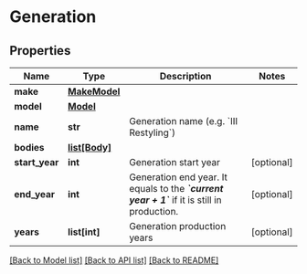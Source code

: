 # Generation

## Properties
Name | Type | Description | Notes
------------ | ------------- | ------------- | -------------
**make** | [**MakeModel**](MakeModel.md) |  | 
**model** | [**Model**](Model.md) |  | 
**name** | **str** | Generation name (e.g. &#x60;III Restyling&#x60;) | 
**bodies** | [**list[Body]**](Body.md) |  | 
**start_year** | **int** | Generation start year | [optional] 
**end_year** | **int** | Generation end year. It equals to the __*&#x60;current year + 1&#x60;*__ if it is still in production. | [optional] 
**years** | **list[int]** | Generation production years | [optional] 

[[Back to Model list]](../README.md#documentation-for-models) [[Back to API list]](../README.md#documentation-for-api-endpoints) [[Back to README]](../README.md)


